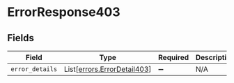 # ErrorResponse403


## Fields

| Field                                                                | Type                                                                 | Required                                                             | Description                                                          |
| -------------------------------------------------------------------- | -------------------------------------------------------------------- | -------------------------------------------------------------------- | -------------------------------------------------------------------- |
| `error_details`                                                      | List[[errors.ErrorDetail403](../../models/errors/errordetail403.md)] | :heavy_minus_sign:                                                   | N/A                                                                  |